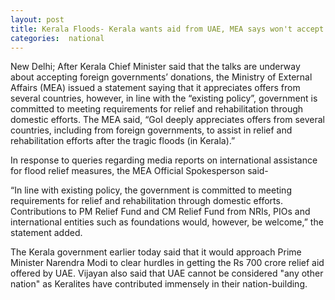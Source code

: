 ```yaml
---
layout: post
title: Kerala Floods- Kerala wants aid from UAE, MEA says won't accept foreign donations 
categories:  national
---
```

New Delhi; After Kerala Chief Minister said that the talks are underway about accepting foreign governments’ donations, the Ministry of External Affairs (MEA) issued a statement saying that it appreciates offers from several countries, however, in line with the “existing policy”, government is committed to meeting requirements for relief and rehabilitation through domestic efforts. The MEA said, “GoI deeply appreciates offers from several countries, including from foreign governments, to assist in relief and rehabilitation efforts after the tragic floods (in Kerala).”

In response to queries regarding media reports on international assistance for flood relief measures, the MEA Official Spokesperson said-


 “In line with existing policy, the government is committed to meeting requirements for relief and rehabilitation through domestic efforts. Contributions to PM Relief Fund and CM Relief Fund from NRIs, PIOs and international entities such as foundations would, however, be welcome,” the statement added.
 
 
​The Kerala government earlier today said that it would approach Prime Minister Narendra Modi to clear hurdles in getting the Rs 700 crore relief aid offered by UAE. Vijayan also said that UAE cannot be considered "any other nation" as Keralites have contributed immensely in their nation-building. 
